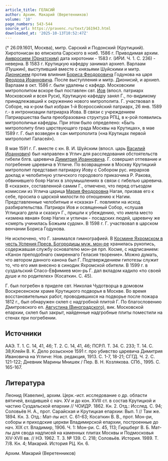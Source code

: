 ```yaml
---
article_title: ГЕЛАСИЙ
author: Архим. Макарий (Веретенников)
volume: '10'
page_numbers: 543-544
source_url: https://pravenc.ru/text/161943.html
downloaded_at: '2025-10-13T10:52:47Z'
---
```


(† 26.09.1601, Москва), митр. Сарский и Подонский (Крутицкий). Хиротонисан во епископа Сарского в нояб. 1586 г. Приводимая архим. [Амвросием (Орнатским)](<https://pravenc.ru/text/Амвросием (Орнатским).html>) дата хиротонии - 1583 г. (ИРИ. Ч. 1. С. 236) - неверна. В 1583 г. Крутицкую кафедру занимал архиеп. Варлаам (Пушкин), выступивший вместе с князьями Шуйскими и митр. [Дионисием](https://pravenc.ru/text/Дионисий.html) против влияния [Бориса Феодоровича](<https://pravenc.ru/text/Бориса Феодоровича.html>) Годунова на царя [Феодора Иоанновича](<https://pravenc.ru/text/Феодора Иоанновича.html>). После выступления и митр. Дионисий, и архиеп. Варлаам в окт. 1586 г. были удалены с кафедр. Московским митрополитом вскоре был поставлен свт. [Иов](https://pravenc.ru/text/Иов.html) (впосл. патриарх Московский и всея Руси), Крутицкую кафедру занял Г., по-видимому принадлежавший к окружению нового митрополита. Г. участвовал в Соборе, на к-ром был избран 1-й Всероссийский патриарх, 26 янв. 1589 г.- в интронизации патриарха Иова. В связи с учреждением Патриаршества была преобразована структура РПЦ, в к-рой появились митрополичьи кафедры. При этом было определено: «Быть митрополиту близ царствующаго града Москвы на Крутицах», в мае 1589 г. Г. был возведен в сан митрополита («на Крутицах первой митрополит Галасей»).

В мае 1591 г. Г. вместе с кн. В. И. Шуйским (впосл. царь [Василий Иоаннович](<https://pravenc.ru/text/Василий Иоаннович.html>)) был направлен в Углич для расследования обстоятельств гибели блгв. царевича [Димитрия Иоанновича](<https://pravenc.ru/text/ДИМИТРИЙ ИОАННОВИЧ.html>). Г. совершил отпевание и погребение царевича в Угличе. По возвращении в Москву Крутицкий митрополит представил патриарху Иову с Собором рус. иерархов доклад и челобитную угличского городового приказчика Р. Ракова, обвинившего бояр Нагих в злоумышлениях в связи с гибелью царевича. В «сказке», составленной самим Г., отмечено, что перед отъездом комиссии из Углича царица [Мария Феодоровна](<https://pravenc.ru/text/Мария Феодоровна.html>) Нагая, призвав его к себе, просила о царской милости по отношению к Нагим. Представленные челобитные и «сказка» Г. повлияли на исход разбирательства. Патриарх Иов и освященный Собор, «слушав Углицкаго дела и сказку» Г., пришли к убеждению, что имела место «измена явная» бояр Нагих и угличан - посадских людей, царевичу же «смерть учинилась Божьим судом». В 1598 г. Г. участвовал в царском венчании Бориса Годунова.

Не исключено, что Г. занимался гимнографией. В [Космине Яхромском в честь Успения Пресв. Богородицы муж. мон-ре](<https://pravenc.ru/text/Космине Яхромском в честь Успения Пресв  Богородицы муж  мон-ре.html>) хранилась рукопись, содержавшая службу основателю мон-ря прп. Косме, с надписанием: «Канон преподобнаго смиреннаго Геласия творение». Можно думать, что автором данного канона был Г. Подтверждением гипотезы служит то, что его имя внесено в синодик Яхромской обители. В 1599 г. в суздальский Спасо-Евфимиев мон-рь Г. дал вкладом кадило «по своей душе и по родителех» (Косаткин. С. 45).

Г. был погребен в приделе свт. Николая Чудотворца в домовом Воскресенском храме Крутицкого подворья в Москве. Во время восстановительных работ, проводившихся на подворье после пожара 1812 г., был обнаружен склеп с надгробной плитой Г. По благословению Дмитровского еп. [Августина (Виноградского)](https://pravenc.ru/text/Августин.html), вик. Московской епархии, склеп был закрыт, найденные надгробные плиты поместили на стенах при погребении.

## Источники

ААЭ. Т. 1. С. 14, 41, 46; Т. 2. С. 14, 41, 46; ПСРЛ. Т. 34. С. 233; Т. 14. С. 38;Клейн В. К. Дело розыскное 1591 г. про убивство царевича Димитрия Ивановича на Угличе: Нов. редакция, 1913. С. 1-7, 18-21; СГГД. Ч. 2. С. 121-122; Дневник Марины Мнишек / Пер. В. Н. Козлякова. СПб., 1995. С. 165-167.

## Литература

Леонид (Кавелин), архим. Церк.-ист. исследование о др. области вятичей, входившей с нач. XV и до кон. XVIII ст. в состав Крутицкой и частию Суздальской епархии // ЧОИДР. 1862. Кн. 2. Отд.: Исслед. С. 94; Соловьёв Н. А., прот. Сарайская и Крутицкая епархии: Вып. 1 // Там же. 1894. Кн. 3. Отд.: Мат-лы ист. С. 61-63; Косаткин В. В., прот. Мон-ри, соборы и приходские церкви Владимирской епархии, построенные до нач. XIX ст. Владимир, 1906. Ч. 1: Мон-ри. С. 45, 113; Гиршберг В. Б. Мат-лы для свода надписей на каменных плитах Москвы и Подмосковья XIV-XVII вв. // НЭ. 1962. Т. 3. № 139. С. 218; Соловьёв. История. 1989. Т. 7/8. Кн. 4; Макарий. История РЦ. Кн. 6.

Архим. Макарий (Веретенников)
